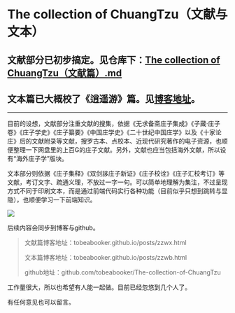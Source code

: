 # The collection of ChuangTzu（文献与文本）

## 文献部分已初步搞定。见仓库下：[The collection of ChuangTzu（文献篇）.md](https://github.com/tobeabooker/The-collection-of-ChuangTzu/blob/main/The%20collection%20of%20ChuangTzu%EF%BC%88%E6%96%87%E7%8C%AE%E7%AF%87%EF%BC%89.md)

## 文本篇已大概校了《逍遥游》篇。见[博客地址](tobeabooker.github.io/posts/zzwb.html)。

---

目前的设想，文献部分注重文献的搜集，依据《无求备斋庄子集成》《子藏·庄子卷》《庄子学史》《庄子纂要》《中国庄学史》《二十世纪中国庄学》以及《十家论庄》后的文献附录等文献，搜罗古本、点校本、近现代研究著作的电子资源，也顺便整理一下网盘里的上百G的庄子文献。另外，文献也应当包括海外文献，所以设有“海外庄子学”版块。

文本部分则依据《庄子集释》《双剑誃庄子新证》《庄子校诠》《庄子汇校考订》等文献，考订文字、疏通义理，不放过一字一句。可以简单地理解为集注，不过呈现方式不同于印刷文本，而是通过前端代码实行各种功能（目前似乎只想到跳转与显隐），也顺便学习一下前端知识。

![](https://s3.bmp.ovh/imgs/2022/10/12/8883fd53a948d38e.gif)

后续内容会同步到博客与github。

>文献篇博客地址：tobeabooker.github.io/posts/zzwx.html
>
>文本篇博客地址：tobeabooker.github.io/posts/zzwb.html
>
>github地址：github.com/tobeabooker/The-collection-of-ChuangTzu

工作量很大，所以也希望有人能一起做。目前已经忽悠到几个人了。

有任何意见也可以留言。


